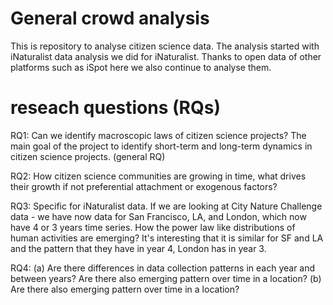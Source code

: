 # General crowd analysis

This is repository to analyse citizen science data.
The analysis started with iNaturalist data analysis we did for iNaturalist.
Thanks to open data of other platforms such as iSpot here we also continue to analyse them. 

# reseach questions (RQs)

RQ1: Can we identify macroscopic laws of citizen science projects? The main goal of the project to identify short-term and long-term dynamics in citizen science projects. (general RQ)

RQ2: How citizen science communities are growing in time, what drives their growth if not preferential attachment or exogenous factors?

RQ3: Specific for iNaturalist data. If we are looking at City Nature Challenge data - we have now data for San Francisco, LA, and London, which now have 4 or 3 years time series. How the power law like distributions of human activities are emerging? It's interesting that it is similar for SF and LA and the pattern that they have in year 4, London has in year 3.

RQ4: (a) Are there differences in data collection patterns in each year and between years? Are there also emerging pattern over time in a location? (b) Are there also emerging pattern over time in a location?


